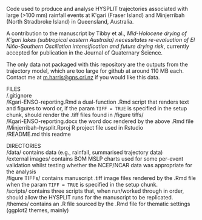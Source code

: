 Code used to produce and analyse HYSPLIT trajectories associated with large (>100 mm) rainfall events at K'gari (Fraser Island) and Minjerribah (North Stradbroke Island) in Queensland, Australia.

A contribution to the manuscript by Tibby et al., *Mid-Holocene drying of K'gari lakes (subtropical eastern Australia) necessitates re-evaluation of El Niño-Southern Oscillation intensification and future drying risk*, currently accepted for publication in the Journal of Quaternary Science. 

The only data not packaged with this repository are the outputs from the trajectory model, which are too large for github at around 110 MB each. Contact me at m.harris@gns.cri.nz if you would like this data.

FILES  
/.gitignore  
/Kgari-ENSO-reporting.Rmd a dual-function .Rmd script that renders text and figures to word or, if the param `TIFF = TRUE` is specified in the setup chunk, should render the .tiff files found in /figure tiffs/  
/Kgari-ENSO-reporting.docx the word doc rendered by the above .Rmd file  
/Minjerribah-hysplit.Rproj R project file used in Rstudio  
/README.md this readme  

DIRECTORIES  
/data/ contains data (e.g., rainfall, summarised trajectory data)  
/external images/ contains BOM MSLP charts used for some per-event validation whilst testing whether the NCEP/NCAR data was appropriate for the analysis  
/figure TIFFs/ contains manuscript .tiff image files rendered by the .Rmd file when the param `TIFF = TRUE` is specified in the setup chunk.  
/scripts/ contains three scripts that, when run/worked through in order, should allow the HYSPLIT runs for the manuscript to be replicated.  
/themes/ contains an .R file sourced by the .Rmd file for thematic settings (ggplot2 themes, mainly)  
